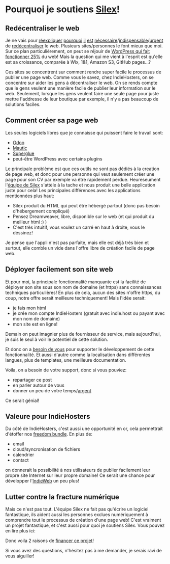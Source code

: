 # Pourquoi je soutiens [Silex](https://www.ulule.com/silex-websitebuilder/)!

## Redécentraliser le web

Je ne vais pour [réexpliquer](https://ihavesomethingtohi.de) [pourquoi](https://donottrack-doc.com/en/episodes/) [il](https://www.ted.com/talks/glenn_greenwald_why_privacy_matters) [est](http://jenairienacacher.fr/) [nécessaire](https://blogs.mediapart.fr/laurent-chemla/blog/060115/rien-cacher)/[indispensable](http://www.internetactu.net/2010/05/21/lettre-ouverte-a-ceux-qui-nont-rien-a-cacher/)/[urgent](http://www.april.org/si-vous-avez-quelque-chose-cacher-conference-de-numendil-passage-en-seine-en-2013) de [redécentraliser](http://redecentralize.org/) le web.
Plusieurs sites/personnes le font mieux que moi.
Sur ce plan particulièrement, on peut se réjouir de [WordPress qui fait fonctionner 25%](http://venturebeat.com/2015/11/08/wordpress-now-powers-25-of-the-web/) du web!
Mais la question qui me vient à l'esprit est qu'elle est sa croissance, comparée à  Wix, 1&1, Amazon S3, GitHub pages...?

Ces sites se concentrent sur comment rendre super facile le processus de publier une page web.
Comme vous le savez, chez IndieHosters, on se concentre sur aider les gens à décentraliser le web.
On se rends compte que le gens veulent une manière facile de publier leur information sur le web.
Seulement, lorsque les gens veulent faire une seule page pour juste mettre l'addresse de leur boutique par exemple,
il n'y a pas beaucoup de solutions faciles.

## Comment créer sa page web

Les seules logiciels libres que je connaisse qui puissent faire le travail sont:

 - [Odoo](https://indiehosters.net/shop/product/odoo-19?category=12)
 - [Mautic](https://blog.indie.host/2016/beta-tessting-mautic-for-indiehosters)
 - [Superglue](http://superglue.it/)
 - peut-être WordPress avec certains plugins

Le principale problème est que ces outils ne sont pas dédiés à la creation de page web, et donc pour une personne qui veut seulement créer une page pour son CV par exemple va être rapidement perdue.
Heureseument l'[équipe de Silex](https://www.ulule.com/silex-websitebuilder/) s'attèle à la tache et nous produit une belle application juste pour cela!
Les principales différences avec les applications mentionnées plus haut:

 - Silex produit du HTML qui peut être hébergé partout (donc pas besoin d'hébergement compliqué)
 - Pensez Dreamweaver, libre, disponible sur le web (et qui produit du meilleur html :) )
 - C'est très intuitif, vous voulez un carré en haut à droite, vous le déssinez!

Je pense que l'appli n'est pas parfaite, mais elle est déjà très bien et surtout, elle comble un vide dans l'offre libre de création facile de page web.

## Déployer facilement son site web

Et pour moi, la principale fonctionnalité manquante est la facilité de déployer son site sous son nom de domaine (et https) sans connaissances techniques particulières!
En plus de cela, aucun des sites n'offre https, du coup, notre offre serait meilleure techniquement!
Mais l'idée serait:

 - je fais mon html
 - je crée mon compte IndieHosters (gratuit avec indie.host ou payant avec mon nom de domaine)
 - mon site est en ligne!

Demain on peut imagnier plus de fournisseur de service, mais aujourd'hui, je suis le seul à voir le potentiel de cette solution.

Et donc on a [besoin de vous](https://www.ulule.com/silex-websitebuilder/) pour supporter le développement de cette fonctionnalité. Et aussi d'autre comme la localisation dans différentes langues, plus de templates, une meilleure documentation.

Voila, on a besoin de votre support, donc si vous pouviez:
 - repartager ce post
 - en parler autour de vous
 - donner un peu de votre temps/[argent](https://www.ulule.com/silex-websitebuilder/)

Ce serait génial!

## Valeure pour IndieHosters

Du côté de IndieHosters, c'est aussi une opportunité en or, cela permettrait d'étoffer nos [freedom bundle](https://indiehosters.net/page/home).
En plus de:

 - email
 - cloud/syncronisation de fichiers
 - calendrier
 - contact

on donnerait la possibilité à nos utilisateurs de publier facilement leur propre site Internet sur leur propre domaine! Ce serait une chance pour développer l'[IndieWeb](http://indiewebcamp.com/) un peu plus!

## Lutter contre la fracture numérique

Mais ce n'est pas tout. L'équipe Silex ne fait pas qu'écrire un logiciel fantastique, ils aident aussi les personnes exclues numériquement à comprendre tout le processus de création d'une page web!
C'est vraiment un projet fantastique, et c'est aussi pour quoi je soutiens Silex.
Vous pouvez en lire plus ici:

Donc voila 2 raisons de [financer ce projet](https://www.ulule.com/silex-websitebuilder/)!

Si vous avez des questions, n'hésitez pas à me demander, je serais ravi de vous aiguiller!
